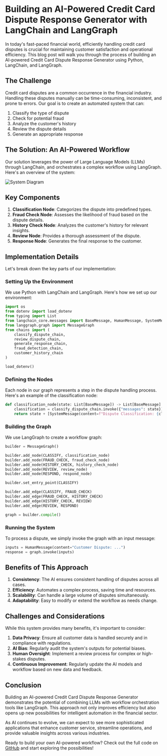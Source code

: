 # Building an AI-Powered Credit Card Dispute Response Generator with LangChain and LangGraph

In today's fast-paced financial world, efficiently handling credit card disputes is crucial for maintaining customer satisfaction and operational efficiency. This blog post will walk you through the process of building an AI-powered Credit Card Dispute Response Generator using Python, LangChain, and LangGraph.

## The Challenge

Credit card disputes are a common occurrence in the financial industry. Handling these disputes manually can be time-consuming, inconsistent, and prone to errors. Our goal is to create an automated system that can:

1. Classify the type of dispute
2. Check for potential fraud
3. Analyze the customer's history
4. Review the dispute details
5. Generate an appropriate response

## The Solution: An AI-Powered Workflow

Our solution leverages the power of Large Language Models (LLMs) through LangChain, and orchestrates a complex workflow using LangGraph. Here's an overview of the system:

![System Diagram](https://your-image-host.com/system-diagram.png)

## Key Components

1. **Classification Node**: Categorizes the dispute into predefined types.
2. **Fraud Check Node**: Assesses the likelihood of fraud based on the dispute details.
3. **History Check Node**: Analyzes the customer's history for relevant insights.
4. **Review Node**: Provides a thorough assessment of the dispute.
5. **Response Node**: Generates the final response to the customer.

## Implementation Details

Let's break down the key parts of our implementation:

### Setting Up the Environment

We use Python with LangChain and LangGraph. Here's how we set up our environment:

```python
import os
from dotenv import load_dotenv
from typing import List
from langchain_core.messages import BaseMessage, HumanMessage, SystemMessage
from langgraph.graph import MessageGraph
from chains import (
    classify_dispute_chain, 
    review_dispute_chain, 
    generate_response_chain, 
    fraud_detection_chain, 
    customer_history_chain
)

load_dotenv()
```

### Defining the Nodes

Each node in our graph represents a step in the dispute handling process. Here's an example of the classification node:

```python
def classification_node(state: List[BaseMessage]) -> List[BaseMessage]:
    classification = classify_dispute_chain.invoke({"messages": state})
    return state + [SystemMessage(content=f"Dispute Classification: {classification.content}")]
```

### Building the Graph

We use LangGraph to create a workflow graph:

```python
builder = MessageGraph()

builder.add_node(CLASSIFY, classification_node)
builder.add_node(FRAUD_CHECK, fraud_check_node)
builder.add_node(HISTORY_CHECK, history_check_node)
builder.add_node(REVIEW, review_node)
builder.add_node(RESPOND, respond_node)

builder.set_entry_point(CLASSIFY)

builder.add_edge(CLASSIFY, FRAUD_CHECK)
builder.add_edge(FRAUD_CHECK, HISTORY_CHECK)
builder.add_edge(HISTORY_CHECK, REVIEW)
builder.add_edge(REVIEW, RESPOND)

graph = builder.compile()
```

### Running the System

To process a dispute, we simply invoke the graph with an input message:

```python
inputs = HumanMessage(content="Customer Dispute: ...")
response = graph.invoke(inputs)
```

## Benefits of This Approach

1. **Consistency**: The AI ensures consistent handling of disputes across all cases.
2. **Efficiency**: Automates a complex process, saving time and resources.
3. **Scalability**: Can handle a large volume of disputes simultaneously.
4. **Adaptability**: Easy to modify or extend the workflow as needs change.

## Challenges and Considerations

While this system provides many benefits, it's important to consider:

1. **Data Privacy**: Ensure all customer data is handled securely and in compliance with regulations.
2. **AI Bias**: Regularly audit the system's outputs for potential biases.
3. **Human Oversight**: Implement a review process for complex or high-stakes disputes.
4. **Continuous Improvement**: Regularly update the AI models and workflow based on new data and feedback.

## Conclusion

Building an AI-powered Credit Card Dispute Response Generator demonstrates the potential of combining LLMs with workflow orchestration tools like LangGraph. This approach not only improves efficiency but also opens up new possibilities for intelligent automation in the financial sector.

As AI continues to evolve, we can expect to see more sophisticated applications that enhance customer service, streamline operations, and provide valuable insights across various industries.

Ready to build your own AI-powered workflow? Check out the full code on [GitHub](https://your-github-repo-link) and start exploring the possibilities!